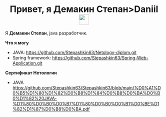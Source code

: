 <h1 align="center">Привет, я Демакин Степан>Daniil</a> 
<img src="https://github.com/blackcater/blackcater/raw/main/images/Hi.gif" height="32"/></h1>

Я **Демакин Степан**, java разработчик.

**Что я могу**

- JAVA: https://github.com/Stepashkin63/Netology-diplom.git
- Spring framework: https://github.com/Stepashkin63/Spring-Web-Application.git


**Сертификат Нетологии**
* JAVA https://github.com/Stepashkin63/Stepashkin63/blob/main/%D0%A1%D0%B5%D1%80%D1%82%D0%B8%D1%84%D0%B8%D0%BA%D0%B0%D1%82%20JAVA-%D1%80%D0%B0%D0%B7%D1%80%D0%B0%D0%B1%D0%BE%D1%82%D1%87%D0%B8%D0%BA.pdf